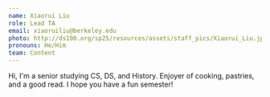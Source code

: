 ```yaml
---
name: Xiaorui Liu
role: Lead TA
email: xiaoruiliu@berkeley.edu 
photo: http://ds100.org/sp25/resources/assets/staff_pics/Xiaorui_Liu.jpg
pronouns: He/Him
team: Content
---
```

Hi, I'm a senior studying CS, DS, and History. Enjoyer of cooking, pastries, and a good read. I hope you have a fun semester! 